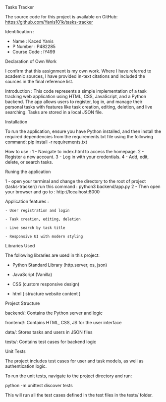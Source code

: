Tasks Tracker

The source code for this project is available on GitHub: https://github.com/Yanis101k/tasks-tracker

 Identification : 
  - Name : Kaced Yanis 
  - P Number : P482285
  - Course Code : IY499

 Declaration of Own Work

  I confirm that this assignment is my own work.
  Where I have referred to academic sources, I have provided in-text citations and included the sources in the final reference list.
 
 Introduction : 
  This code represents a simple implementation of a task tracking web application using HTML, CSS, JavaScript, and a Python backend.
  The app allows users to register, log in, and manage their personal tasks with features like task creation, editing, deletion, and live searching. 
  Tasks are stored in a local JSON file.
 
 Installation

  To run the application, ensure you have Python installed, and then install the required dependencies from the requirements.txt file using the following command:
  pip install -r requirements.txt
 
 How to use : 
  1 - Navigate to index.html to access the homepage.
  2 - Register a new account.
  3 - Log in with your credentials.
  4 - Add, edit, delete, or search tasks.
 
 Runing the application
 
 1 - open your terminal and change the directory to the root of project (tasks-tracker/) run this command :
  python3 backend/app.py
 2 - Then open your browser and go to :
  http://localhost:8000

 Application features : 

    - User registration and login

    - Task creation, editing, deletion

    - Live search by task title

    - Responsive UI with modern styling
 
 Libraries Used

 The following libraries are used in this project:

  - Python Standard Library (http.server, os, json)

  - JavaScript (Vanilla)

  - CSS (custom responsive design)
 
  - html ( structure website content ) 

 Project Structure

  backend/: Contains the Python server and logic

  frontend/: Contains HTML, CSS, JS for the user interface

  data/: Stores tasks and users in JSON files

  tests/: Contains test cases for backend logic

 Unit Tests

  The project includes test cases for user and task models, as well as authentication logic.

  To run the unit tests, navigate to the project directory and run:

  python -m unittest discover tests

  This will run all the test cases defined in the test files in the tests/ folder.
